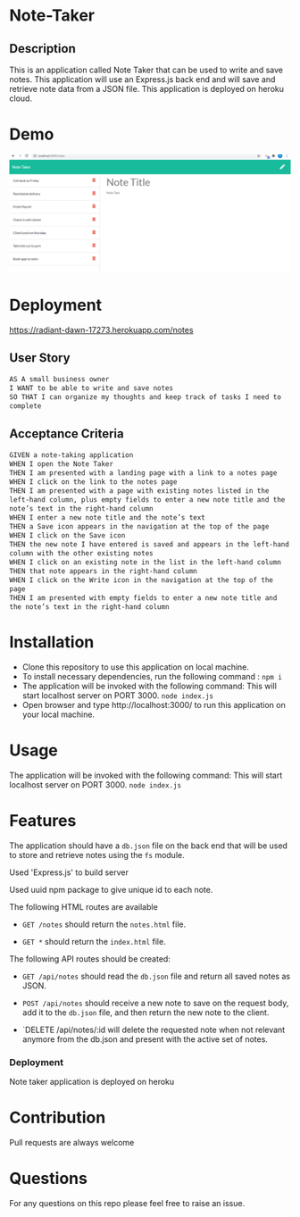 # Note-Taker

## Description

This is an application called Note Taker that can be used to write and save notes. This application will use an Express.js back end and will save and retrieve note data from a JSON file. This application is deployed on heroku cloud.

# Demo
![Existing notes are listed in the left-hand column with empty fields on the right-hand side for the new note’s title and text.](./public/assets/images/Capture.PNG)

# Deployment
https://radiant-dawn-17273.herokuapp.com/notes

## User Story

```
AS A small business owner
I WANT to be able to write and save notes
SO THAT I can organize my thoughts and keep track of tasks I need to complete
```



## Acceptance Criteria

```
GIVEN a note-taking application
WHEN I open the Note Taker
THEN I am presented with a landing page with a link to a notes page
WHEN I click on the link to the notes page
THEN I am presented with a page with existing notes listed in the left-hand column, plus empty fields to enter a new note title and the note’s text in the right-hand column
WHEN I enter a new note title and the note’s text
THEN a Save icon appears in the navigation at the top of the page
WHEN I click on the Save icon
THEN the new note I have entered is saved and appears in the left-hand column with the other existing notes
WHEN I click on an existing note in the list in the left-hand column
THEN that note appears in the right-hand column
WHEN I click on the Write icon in the navigation at the top of the page
THEN I am presented with empty fields to enter a new note title and the note’s text in the right-hand column
```


# Installation
 * Clone this repository to use this application on local machine.
 * To install necessary dependencies, run the following command :
 `npm i`
 * The application will be invoked with the following command: This will start localhost server on PORT 3000.
 `node index.js`
 * Open browser and type http://localhost:3000/ to run this application on your local machine.


# Usage

The application will be invoked with the following command: This will start localhost server on PORT 3000.
 `node index.js`

# Features
The application should have a `db.json` file on the back end that will be used to store and retrieve notes using the `fs` module.

Used 'Express.js' to build server

Used uuid npm package to give unique id to each note.

The following HTML routes are available

* `GET /notes` should return the `notes.html` file.

* `GET *` should return the `index.html` file.

The following API routes should be created:

* `GET /api/notes` should read the `db.json` file and return all saved notes as JSON.

* `POST /api/notes` should receive a new note to save on the request body, add it to the `db.json` file, and then return the new note to the client. 

* `DELETE /api/notes/:id will delete the requested note when not relevant anymore from the db.json and 
present with the active set of notes.

### Deployment
  Note taker application is deployed on heroku

# Contribution
  Pull requests are always welcome

# Questions
 For any questions on this repo please feel free to raise an issue.    







